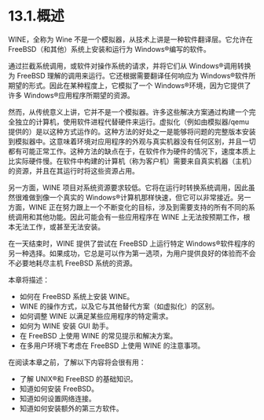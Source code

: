 # 13.1.概述

WINE，全称为 Wine 不是一个模拟器，从技术上讲是一种软件翻译层。它允许在 FreeBSD（和其他）系统上安装和运行为 Windows®编写的软件。

通过拦截系统调用，或软件对操作系统的请求，并将它们从 Windows®调用转换为 FreeBSD 理解的调用来运行。它还根据需要翻译任何响应为 Windows®软件所期望的形式。因此在某种程度上，它模拟了一个 Windows®环境，因为它提供了许多 Windows®应用程序所期望的资源。

然而，从传统意义上讲，它并不是一个模拟器。许多这些解决方案通过构建一个完全独立的计算机，使用软件进程代替硬件来运行。虚拟化（例如由模拟器/qemu 提供的）是以这种方式运作的。这种方法的好处之一是能够将问题的完整版本安装到模拟器中。这意味着环境对应用程序的外观与真实机器没有任何区别，并且一切都有可能正常工作。这种方法的缺点在于，在软件作为硬件的情况下，速度本质上比实际硬件慢。在软件中构建的计算机（称为客户机）需要来自真实机器（主机）的资源，并且在其运行时将这些资源占用。

另一方面，WINE 项目对系统资源要求较低。它将在运行时转换系统调用，因此虽然很难做到像一个真实的 Windows®计算机那样快速，但它可以非常接近。另一方面，WINE 正在努力跟上一个不断变化的目标，涉及到需要支持的所有不同的系统调用和其他功能。因此可能会有一些应用程序在 WINE 上无法按预期工作，根本无法工作，或甚至无法安装。

在一天结束时，WINE 提供了尝试在 FreeBSD 上运行特定 Windows®软件程序的另一种选择。如果成功，它总是可以作为第一选项，为用户提供良好的体验而不会不必要地耗尽主机 FreeBSD 系统的资源。

本章将描述：

* 如何在 FreeBSD 系统上安装 WINE。
* WINE 的操作方式，以及它与其他替代方案（如虚拟化）的区别。
* 如何调整 WINE 以满足某些应用程序的特定需求。
* 如何为 WINE 安装 GUI 助手。
* 在 FreeBSD 上使用 WINE 的常见提示和解决方案。
* 在多用户环境下考虑在 FreeBSD 上使用 WINE 的注意事项。

在阅读本章之前，了解以下内容将会很有用：

* 了解 UNIX®和 FreeBSD 的基础知识。
* 知道如何安装 FreeBSD。
* 知道如何设置网络连接。
* 知道如何安装额外的第三方软件。
